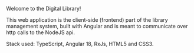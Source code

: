 Welcome to the Digital Library!

This web application is the client-side (frontend) part of the library management system, built with Angular and is meant to communicate over http calls to the NodeJS api.

Stack used: TypeScript, Angular 18, RxJs, HTML5 and CSS3.
